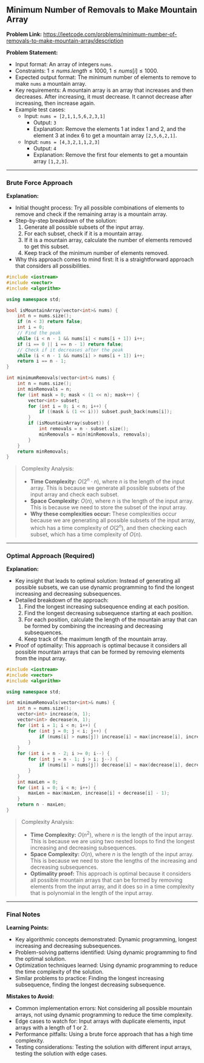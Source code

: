 ## Minimum Number of Removals to Make Mountain Array

**Problem Link:** https://leetcode.com/problems/minimum-number-of-removals-to-make-mountain-array/description

**Problem Statement:**
- Input format: An array of integers `nums`.
- Constraints: $1 \leq nums.length \leq 1000$, $1 \leq nums[i] \leq 1000$.
- Expected output format: The minimum number of elements to remove to make `nums` a mountain array.
- Key requirements: A mountain array is an array that increases and then decreases. After increasing, it must decrease. It cannot decrease after increasing, then increase again.
- Example test cases:
  - Input: `nums = [2,1,1,5,6,2,3,1]`
    - Output: `3`
    - Explanation: Remove the elements 1 at index 1 and 2, and the element 3 at index 6 to get a mountain array `[2,5,6,2,1]`.
  - Input: `nums = [4,3,2,1,1,2,3]`
    - Output: `4`
    - Explanation: Remove the first four elements to get a mountain array `[1,2,3]`.

---

### Brute Force Approach

**Explanation:**
- Initial thought process: Try all possible combinations of elements to remove and check if the remaining array is a mountain array.
- Step-by-step breakdown of the solution:
  1. Generate all possible subsets of the input array.
  2. For each subset, check if it is a mountain array.
  3. If it is a mountain array, calculate the number of elements removed to get this subset.
  4. Keep track of the minimum number of elements removed.
- Why this approach comes to mind first: It is a straightforward approach that considers all possibilities.

```cpp
#include <iostream>
#include <vector>
#include <algorithm>

using namespace std;

bool isMountainArray(vector<int>& nums) {
    int n = nums.size();
    if (n < 3) return false;
    int i = 0;
    // Find the peak
    while (i < n - 1 && nums[i] < nums[i + 1]) i++;
    if (i == 0 || i == n - 1) return false;
    // Check if it decreases after the peak
    while (i < n - 1 && nums[i] > nums[i + 1]) i++;
    return i == n - 1;
}

int minimumRemovals(vector<int>& nums) {
    int n = nums.size();
    int minRemovals = n;
    for (int mask = 0; mask < (1 << n); mask++) {
        vector<int> subset;
        for (int i = 0; i < n; i++) {
            if ((mask & (1 << i))) subset.push_back(nums[i]);
        }
        if (isMountainArray(subset)) {
            int removals = n - subset.size();
            minRemovals = min(minRemovals, removals);
        }
    }
    return minRemovals;
}
```

> Complexity Analysis:
> - **Time Complexity:** $O(2^n \cdot n)$, where $n$ is the length of the input array. This is because we generate all possible subsets of the input array and check each subset.
> - **Space Complexity:** $O(n)$, where $n$ is the length of the input array. This is because we need to store the subset of the input array.
> - **Why these complexities occur:** These complexities occur because we are generating all possible subsets of the input array, which has a time complexity of $O(2^n)$, and then checking each subset, which has a time complexity of $O(n)$.

---

### Optimal Approach (Required)

**Explanation:**
- Key insight that leads to optimal solution: Instead of generating all possible subsets, we can use dynamic programming to find the longest increasing and decreasing subsequences.
- Detailed breakdown of the approach:
  1. Find the longest increasing subsequence ending at each position.
  2. Find the longest decreasing subsequence starting at each position.
  3. For each position, calculate the length of the mountain array that can be formed by combining the increasing and decreasing subsequences.
  4. Keep track of the maximum length of the mountain array.
- Proof of optimality: This approach is optimal because it considers all possible mountain arrays that can be formed by removing elements from the input array.

```cpp
#include <iostream>
#include <vector>
#include <algorithm>

using namespace std;

int minimumRemovals(vector<int>& nums) {
    int n = nums.size();
    vector<int> increase(n, 1);
    vector<int> decrease(n, 1);
    for (int i = 1; i < n; i++) {
        for (int j = 0; j < i; j++) {
            if (nums[i] > nums[j]) increase[i] = max(increase[i], increase[j] + 1);
        }
    }
    for (int i = n - 2; i >= 0; i--) {
        for (int j = n - 1; j > i; j--) {
            if (nums[i] > nums[j]) decrease[i] = max(decrease[i], decrease[j] + 1);
        }
    }
    int maxLen = 0;
    for (int i = 0; i < n; i++) {
        maxLen = max(maxLen, increase[i] + decrease[i] - 1);
    }
    return n - maxLen;
}
```

> Complexity Analysis:
> - **Time Complexity:** $O(n^2)$, where $n$ is the length of the input array. This is because we are using two nested loops to find the longest increasing and decreasing subsequences.
> - **Space Complexity:** $O(n)$, where $n$ is the length of the input array. This is because we need to store the lengths of the increasing and decreasing subsequences.
> - **Optimality proof:** This approach is optimal because it considers all possible mountain arrays that can be formed by removing elements from the input array, and it does so in a time complexity that is polynomial in the length of the input array.

---

### Final Notes

**Learning Points:**
- Key algorithmic concepts demonstrated: Dynamic programming, longest increasing and decreasing subsequences.
- Problem-solving patterns identified: Using dynamic programming to find the optimal solution.
- Optimization techniques learned: Using dynamic programming to reduce the time complexity of the solution.
- Similar problems to practice: Finding the longest increasing subsequence, finding the longest decreasing subsequence.

**Mistakes to Avoid:**
- Common implementation errors: Not considering all possible mountain arrays, not using dynamic programming to reduce the time complexity.
- Edge cases to watch for: Input arrays with duplicate elements, input arrays with a length of 1 or 2.
- Performance pitfalls: Using a brute force approach that has a high time complexity.
- Testing considerations: Testing the solution with different input arrays, testing the solution with edge cases.